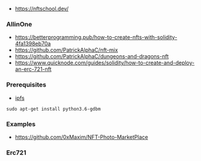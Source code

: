 - https://nftschool.dev/
### AllinOne
- https://betterprogramming.pub/how-to-create-nfts-with-solidity-4fa1398eb70a
- https://github.com/PatrickAlphaC/nft-mix
- https://github.com/PatrickAlphaC/dungeons-and-dragons-nft
- https://www.quicknode.com/guides/solidity/how-to-create-and-deploy-an-erc-721-nft
### Prerequisites
- [ipfs](https://ipfs.io/#install)
```
sudo apt-get install python3.6-gdbm
```
### Examples
- https://github.com/0xMaxim/NFT-Photo-MarketPlace

### Erc721
```

```
